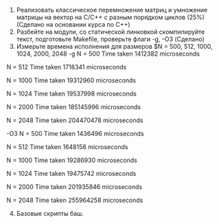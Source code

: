 1. Реализовать классическое перемножение матриц и умножение матрицы на вектор на C/C++ с разным порядком циклов (25\%) (Сделано на основании курса по C++)
2.  Разбейте на модули, со статической линковкой скомпилируйте текст, подготовьте Makefile, проверьте флаги -g,  -O3 (Сделано)
3. Измерьте времена исполнения для размеров $N = 500, 512, 1000, 1024, 2000, 2048
-g
N = 500 Time taken 1412382 microseconds

N = 512 Time taken 1718341 microseconds

N = 1000 Time taken 19312960 microseconds

N = 1024 Time taken 19537998 microseconds

N = 2000 Time taken 185145996 microseconds

N = 2048 Time taken 204470478 microseconds

-O3
N = 500 Time taken 1436496 microseconds

N = 512 Time taken 1648158 microseconds

N = 1000 Time taken 19286930 microseconds

N = 1024 Time taken 19475742 microseconds

N = 2000 Time taken 201935846 microseconds

N = 2048 Time taken 255964258 microseconds

4. Базовые скрипты баш.
